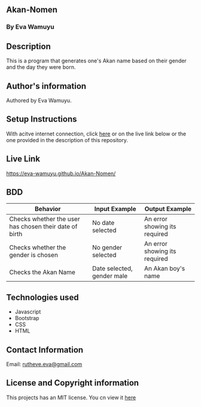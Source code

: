 ## Akan-Nomen

### By Eva Wamuyu

## Description
This is a program that generates one's Akan name based on their gender and the day they were born.

## Author's information
Authored by Eva Wamuyu.

## Setup Instructions
With acitve internet connection, click [here](https://eva-wamuyu.github.io/Akan-Nomen/) or on the live link below or the one provided in the description of this repository.

## Live Link

https://eva-wamuyu.github.io/Akan-Nomen/

## BDD
| Behavior                                               | Input Example              | Output Example                |
|--------------------------------------------------------|----------------------------|-------------------------------|
| Checks whether the user has chosen their date of birth | No date selected           | An error showing its required |
| Checks whether the gender is chosen                    | No gender selected         | An error showing its required |
| Checks the Akan Name                                   | Date selected, gender male | An Akan boy's name            |
    


## Technologies used
* Javascript
* Bootstrap
* CSS
* HTML

## Contact Information
Email: rutheve.eva@gmail.com

## License and Copyright information
This projects has an MIT license.
You cn view it [here](license)